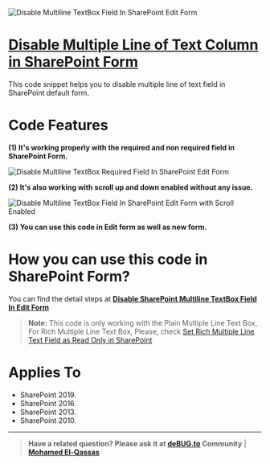 ![Disable Multiline TextBox Field In SharePoint Edit Form](https://user-images.githubusercontent.com/49816567/84454770-32f75b00-ac64-11ea-80be-5675c14f8e29.jpg)
# [Disable Multiple Line of Text Column in SharePoint Form](https://spgeeks.devoworx.com/disable-multiple-line-field-sharepoint/)

This code snippet helps you to disable multiple line of text field in SharePoint default form.

# Code Features

**(1) It's working properly with the required and non required field in SharePoint Form.**

![Disable Multiline TextBox Required Field In SharePoint Edit Form](https://user-images.githubusercontent.com/49816567/84455202-61296a80-ac65-11ea-9fc4-5e9e951c5166.jpg)

**(2) It's also working with scroll up and down enabled without any issue.**

![Disable Multiline TextBox Field In SharePoint Edit Form with Scroll Enabled](https://user-images.githubusercontent.com/49816567/84565389-755a8e00-ad71-11ea-87f4-ddc0e42ad7f7.jpg)

**(3) You can use this code in Edit form as well as new form.**

# How you can use this code in SharePoint Form?
You can find the detail steps at **[Disable SharePoint Multiline TextBox Field In Edit Form](https://spgeeks.devoworx.com/disable-multiple-line-field-sharepoint/)**

> **Note:** This code is only working with the Plain Multiple Line Text Box, For Rich Multiple Line Text Box, Please, check [Set Rich Multiple Line Text Field as Read Only in SharePoint](https://spgeeks.devoworx.com/read-only-rich-multiple-line-text-field-in-sharepoint/)

# Applies To

- SharePoint 2019.
- SharePoint 2016.
- SharePoint 2013.
- SharePoint 2010.

--------------
> **Have a related question? Please ask it at [deBUG.to](https://deBUG.to) Community** | **[Mohamed El-Qassas](https://devoworx.com)**

